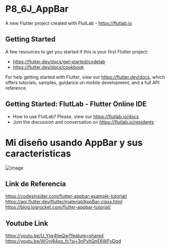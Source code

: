 # P8_6J_AppBar

A new Flutter project created with FlutLab - https://flutlab.io

## Getting Started

A few resources to get you started if this is your first Flutter project:

- https://flutter.dev/docs/get-started/codelab
- https://flutter.dev/docs/cookbook

For help getting started with Flutter, view our
https://flutter.dev/docs, which offers tutorials,
samples, guidance on mobile development, and a full API reference.

## Getting Started: FlutLab - Flutter Online IDE

- How to use FlutLab? Please, view our https://flutlab.io/docs
- Join the discussion and conversation on https://flutlab.io/residents

# Mi diseño usando AppBar y sus caracteristicas

![image](https://github.com/Aric-Mirray-Capistran-Tenorio/Mi_AppBar_6J/assets/143548368/740497a4-120e-4659-8b69-3f4dcdb9b662)

## Link de Referencia
https://codesinsider.com/flutter-appbar-example-tutorial/
https://api.flutter.dev/flutter/material/AppBar-class.html
https://blog.logrocket.com/flutter-appbar-tutorial/
## Youtube Link 
https://youtu.be/U_Yiw4tjeQw?feature=shared
https://youtu.be/WOvj84xq_fc?si=3nPvltQnE6WFvDqd
